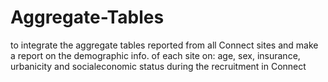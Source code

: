 # Aggregate-Tables
to integrate the aggregate tables reported from all Connect sites and make a report on the demographic info. of each site on: age, sex, insurance, urbanicity and socialeconomic status during the recruitment in Connect
